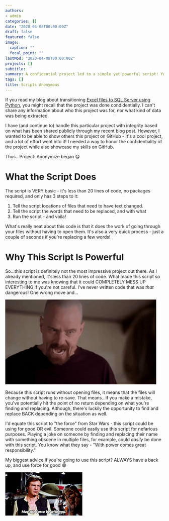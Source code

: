 ```yaml
---
authors:
- admin
categories: []
date: "2020-04-08T00:00:00Z"
draft: false
featured: false
image:
  caption: ""
  focal_point: ""
lastMod: "2020-04-08T00:00:00Z"
projects: []
subtitle: 
summary: A confidential project led to a simple yet powerful script! You know what they say - With power comes great responsibility...
tags: []
title: Scripts Anonymous
---
```

If you read my blog about transitioning [Excel files to SQL Server using Python](https://erikajacobs.netlify.app/post/how-the-itsy-bitsy-spyder-saved-my-project/), you might recall that the project was done condidentially. I can't share any information about who this project was for, nor what kind of data was being extracted.

I have (and continue to) handle this particular project with integrity based on what has been shared publicly through my recent blog post. However, I wanted to be able to show others this project on GitHub - It's a cool project, and a lot of effort went into it! I needed a way to honor the confidentiality of the project while also showcase my skills on GitHub.

Thus...Project: Anonymize began :yum:

# What the Script Does

The script is VERY basic - it's less than 20 lines of code, no packages required, and only has 3 steps to it:

1. Tell the script locations of files that need to have text changed. 
2. Tell the script the words that need to be replaced, and with what
3. Run the  script - and voila!

What's really neat about this code is that it does the work of going through your files without having to open them. It's also a very quick process - just a couple of seconds if you're replacing a few words!

# Why This Script Is Powerful

So...this script is definitely not the most impressive project out there. As I already mentioned, it'sless than 20 lines of code. What made this script so interesting to me was knowing that it could COMPLETELY MESS UP EVERYTHING if you're not careful. I've never written code that was *that* dangerous! One wrong move and...

![](danger.gif)

Because this script runs without opening files, it means that the files will change without having to re-save. That means...if you make a mistake, you've potentially hit the point of no return depending on what you're finding and replacing. Although, there's luckily the opportunity to find and replace BACK depending on the situation as well. 

I'd equate this script to "the force" from Star Wars - this script could be using for good OR evil. Someone could easily use this script for nefarious purposes. Playing a joke on someone by finding and replacing their name with something obscene in multiple files, for example, could *easily* be done with this script. You know what they say - "With power comes great responsibility."

My biggest advice if you're going to use this script? ALWAYS have a back up, and use force for good :smile:

![](force.gif)